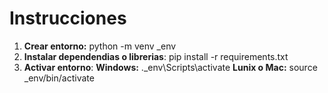 # Instrucciones 

1. **Crear entorno:** python -m venv _env
2. **Instalar dependendias o librerias**: pip install -r requirements.txt
3. **Activar entorno**: 
    **Windows:** .\_env\Scripts\activate
    **Lunix o Mac:** source _env/bin/activate
